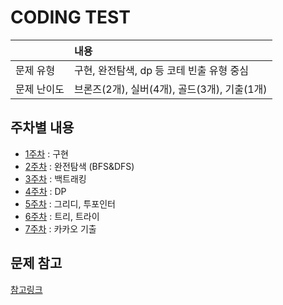 # CODING TEST

| |내용|
|:--|:--|
|문제 유형| 구현, 완전탐색, dp 등 코테 빈출 유형 중심|
|문제 난이도|브론즈(2개), 실버(4개), 골드(3개), 기출(1개)|

## 주차별 내용

- [1주차](./Simulation) : 구현
- [2주차](./BFSDFS) : 완전탐색 (BFS&DFS)
- [3주차](./Backtracking) : 백트래킹
- [4주차](./DP) : DP
- [5주차](./Greedy) : 그리디, 투포인터
- [6주차](./Tree) : 트리, 트라이
- [7주차](./Kakao) : 카카오 기출

## 문제 참고
[참고링크](https://github.com/tony9402/baekjoon)